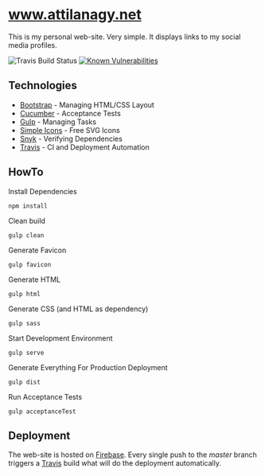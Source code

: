 # www.attilanagy.net

This is my personal web-site. Very simple. It displays links to my social
media profiles.

![Travis Build Status](https://travis-ci.org/attilanagy/www.attilanagy.net.svg?branch=master)
[![Known Vulnerabilities](https://snyk.io/test/github/attilanagy/www.attilanagy.net/badge.svg)](https://snyk.io/test/github/attilanagy/www.attilanagy.net)

## Technologies

* [Bootstrap][bootstrap] - Managing HTML/CSS Layout
* [Cucumber][cucumber] - Acceptance Tests
* [Gulp][gulp] - Managing Tasks
* [Simple Icons][simpleicons] - Free SVG Icons
* [Snyk][snyk] - Verifying Dependencies
* [Travis][travis] - CI and Deployment Automation

## HowTo

Install Dependencies

`npm install`

Clean build

`gulp clean`

Generate Favicon

`gulp favicon`

Generate HTML

`gulp html`

Generate CSS (and HTML as dependency)

`gulp sass`

Start Development Environment

`gulp serve`

Generate Everything For Production Deployment

`gulp dist`

Run Acceptance Tests

`gulp acceptanceTest`

## Deployment

The web-site is hosted on [Firebase][firebase]. Every single push to
the *master* branch triggers a [Travis][travis] build what will do the
deployment automatically.

[bootstrap]:    https://getbootstrap.com/
[gulp]:         https://gulpjs.com/
[travis]:       https://travis-ci.org/
[firebase]:     https://firebase.google.com/
[snyk]:         https://snyk.io/
[simpleicons]:  https://simpleicons.org/
[cucumber]:     https://cucumber.io/
